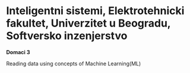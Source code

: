 # Inteligentni sistemi, Elektrotehnicki fakultet, Univerzitet u Beogradu, Softversko inzenjerstvo

**Domaci 3**

Reading data using concepts of Machine Learning(ML)
